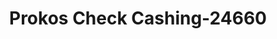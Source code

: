 ---
f_zip-code: 45701
f_state-code: OH
title: Prokos Check Cashing-24660
f_phone: 740-594-8333
f_city-only: Athens
f_address: 88 E State Street Athens
f_location-unique-id: '24660'
slug: prokos-check-cashing-24660
updated-on: '2024-05-30T13:46:58.046Z'
created-on: '2024-05-30T13:36:59.803Z'
published-on: '2024-05-30T13:54:32.469Z'
f_city-state: cms/city/athens-oh.md
f_company: cms/company/prokos-check-cashing.md
f_state: cms/state/ohio.md
layout: '[payday-loan].html'
tags: payday-loan
---